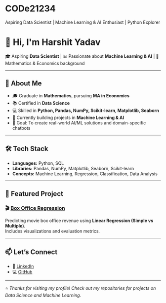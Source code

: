 # CODe21234
Aspiring Data Scientist | Machine Learning &amp; AI Enthusiast | Python Explorer
# 👋 Hi, I'm Harshit Yadav  

🎓 Aspiring **Data Scientist** | 📊 Passionate about **Machine Learning & AI** | 🧮 Mathematics & Economics background  

---

## 🚀 About Me  
- 🎓 Graduate in **Mathematics**, pursuing **MA in Economics**  
- 📚 Certified in **Data Science**  
- 💻 Skilled in **Python, Pandas, NumPy, Scikit-learn, Matplotlib, Seaborn**  
- 🌱 Currently building projects in **Machine Learning & AI**  
- 🎯 Goal: To create real-world AI/ML solutions and domain-specific chatbots  

---

## 🛠️ Tech Stack  
- **Languages:** Python, SQL  
- **Libraries:** Pandas, NumPy, Matplotlib, Seaborn, Scikit-learn  
- **Concepts:** Machine Learning, Regression, Classification, Data Analysis  

---

## 📂 Featured Project  
### 🎬 [Box Office Regression](https://github.com/C0De21234/boxoffice-regression)  
Predicting movie box office revenue using **Linear Regression (Simple vs Multiple)**.  
Includes visualizations and evaluation metrics.  

---

## 📫 Let’s Connect  
- 🔗 [LinkedIn](https://www.linkedin.com/in/harshit-yadav-0899282a7/)  
- 💻 [GitHub](https://github.com/C0De21234)  

---

⭐️ *Thanks for visiting my profile! Check out my repositories for projects on Data Science and Machine Learning.*  
